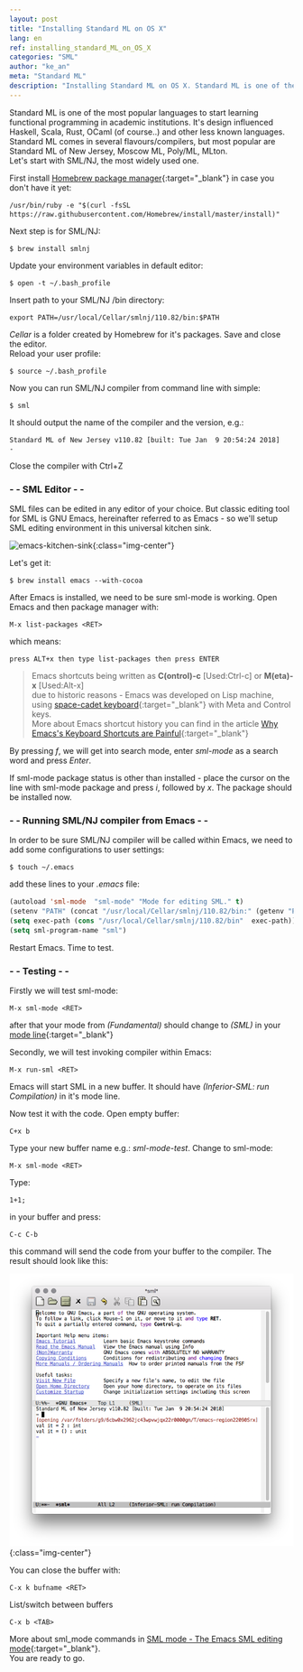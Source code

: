 ```yaml
---
layout: post
title: "Installing Standard ML on OS X"
lang: en
ref: installing_standard_ML_on_OS_X
categories: "SML"
author: "ke_an"
meta: "Standard ML"
description: "Installing Standard ML on OS X. Standard ML is one of the most popular languages to start learning functional programming in academic institutions. It’s design influenced Haskell, Scala, Rust, OCaml (of course..) and other less known languages. Standard ML comes in several flavours/compilers, but most popular are Standard ML of New Jersey, Moscow ML, Poly/ML, MLton. Let’s start with SML/NJ, the most widely used one."
---
```

Standard ML is one of the most popular languages to start
learning functional programming in academic institutions. 
It's design influenced Haskell, Scala, Rust, OCaml (of course..)
and other less known languages. Standard ML comes in several flavours/compilers, but
most popular are Standard ML of New Jersey, Moscow ML, Poly/ML, MLton.   
Let's start with SML/NJ, the most widely used one.

First install [Homebrew package manager](https://brew.sh/){:target="_blank"} in case you don't have it yet:

```
/usr/bin/ruby -e "$(curl -fsSL https://raw.githubusercontent.com/Homebrew/install/master/install)"
```

Next step is for SML/NJ:
```
$ brew install smlnj
```

Update your environment variables in default editor:
```
$ open -t ~/.bash_profile
```

Insert path to your SML/NJ /bin directory:
```
export PATH=/usr/local/Cellar/smlnj/110.82/bin:$PATH
```

_Cellar_ is a folder created by Homebrew for it's packages. 
Save and close the editor.   
Reload your user profile:
```
$ source ~/.bash_profile
```
Now you can run SML/NJ compiler from command line with simple:
```
$ sml
```
It should output the name of the compiler and the version, e.g.:
```
Standard ML of New Jersey v110.82 [built: Tue Jan  9 20:54:24 2018]
-
```
Close the compiler with Ctrl+Z

### - - SML Editor - -

SML files can be edited in any editor of your choice.
But classic editing tool for SML is GNU Emacs, hereinafter referred to as
Emacs - so we'll setup SML editing environment in this universal kitchen sink.

![emacs-kitchen-sink](http://ergoemacs.org/emacs/i/emacs_kitchen_sink_icon_1987.png
){:class="img-center"}

Let's get it:
```
$ brew install emacs --with-cocoa
```

After Emacs is installed, we need to be sure sml-mode is working.
Open Emacs and then package manager with:

``` 
M-x list-packages <RET>
```
which means:
```
press ALT+x then type list-packages then press ENTER
```

> Emacs shortcuts being written as **C(ontrol)-c** [Used:Ctrl-c] or **M(eta)-x** [Used:Alt-x]   
due to historic reasons - Emacs was developed on Lisp machine, using
[space-cadet keyboard](https://en.wikipedia.org/wiki/Space-cadet_keyboard){:target="_blank"} with
Meta and Control keys.   
More about Emacs shortcut history you can find in the article 
[Why Emacs's Keyboard Shortcuts are Painful](http://ergoemacs.org/emacs/emacs_kb_shortcuts_pain.html
){:target="_blank"} 

By pressing _f_, we will get into search mode, enter _sml-mode_ as a search word and 
press _Enter_.

If sml-mode package status is other than installed - place the cursor on the
line with sml-mode package and press _i_, followed by _x_. 
The package should be installed now.

### - - Running SML/NJ compiler from Emacs - -

In order to be sure SML/NJ compiler will be called within Emacs, we need to add
some configurations to user settings:
```
$ touch ~/.emacs 
```

add these lines to your _.emacs_ file:
``` lisp
(autoload 'sml-mode  "sml-mode" "Mode for editing SML." t)
(setenv "PATH" (concat "/usr/local/Cellar/smlnj/110.82/bin:" (getenv "PATH")))
(setq exec-path (cons "/usr/local/Cellar/smlnj/110.82/bin"  exec-path))
(setq sml-program-name "sml")
```

Restart Emacs. Time to test.

### - - Testing - - 

Firstly we will test sml-mode:
```
M-x sml-mode <RET>
```
after that your mode from _(Fundamental)_ should change to _(SML)_
in your 
[mode line](https://www.gnu.org/software/emacs/manual/html_node/emacs/Mode-Line.html){:target="_blank"} 

Secondly, we will test invoking compiler within Emacs:
```
M-x run-sml <RET>
```

Emacs will start SML in a new buffer. 
It should have _(Inferior-SML: run Compilation)_ in it's mode line.

Now test it with the code. Open empty buffer:
```
C+x b 
```

Type your new buffer name e.g.: _sml-mode-test_. Change to sml-mode:
```
M-x sml-mode <RET> 
```

Type: 
```
1+1;
```

in your buffer and press:
```
C-c C-b
```

this command will send the code from your buffer to the compiler.
The result should look like this:

![emacs-sml-mode](/assets/img/2018-03-03_emacs_sml.png){:class="img-center"}

You can close the buffer with:
```
C-x k bufname <RET>
```

List/switch between buffers
```
C-x b <TAB>
```

More about sml_mode commands in
[SML mode - The Emacs SML editing mode](https://www.smlnj.org/doc/Emacs/sml-mode.html){:target="_blank"}.   
You are ready to go.

